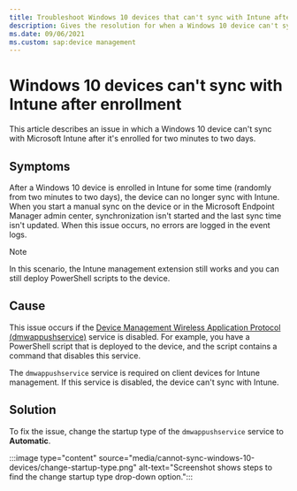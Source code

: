 ```yaml
---
title: Troubleshoot Windows 10 devices that can't sync with Intune after enrollment
description: Gives the resolution for when a Windows 10 device can't sync with Microsoft Intune after it's enrolled for two minutes to two days.
ms.date: 09/06/2021
ms.custom: sap:device management
---
```

# Windows 10 devices can't sync with Intune after enrollment

This article describes an issue in which a Windows 10 device can't sync with Microsoft Intune after it's enrolled for two minutes to two days.

## Symptoms

After a Windows 10 device is enrolled in Intune for some time (randomly from two minutes to two days), the device can no longer sync with Intune. When you start a manual sync on the device or in the Microsoft Endpoint Manager admin center, synchronization isn't started and the last sync time isn't updated. When this issue occurs, no errors are logged in the event logs.

> [!NOTE]
> In this scenario, the Intune management extension still works and you can still deploy PowerShell scripts to the device.

## Cause

This issue occurs if the [Device Management Wireless Application Protocol (dmwappushservice)](/windows-server/security/windows-services/security-guidelines-for-disabling-system-services-in-windows-server#dmwappushsvc) service is disabled. For example, you have a PowerShell script that is deployed to the device, and the script contains a command that disables this service.

The `dmwappushservice` service is required on client devices for Intune management. If this service is disabled, the device can't sync with Intune.

## Solution

To fix the issue, change the startup type of the `dmwappushservice` service to **Automatic**.

:::image type="content" source="media/cannot-sync-windows-10-devices/change-startup-type.png" alt-text="Screenshot shows steps to find the change startup type drop-down option.":::
